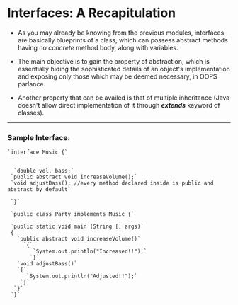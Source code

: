 # Interfaces: A Recapitulation

- As you may already be knowing from the previous modules, interfaces are basically blueprints of a class, which can possess abstract methods having no *concrete* method body, along with variables. 

- The main objective is to gain the property of abstraction, which is essentially hiding the sophisticated details of an object's implementation and exposing only those which may be deemed necessary, in OOPS parlance.

- Another property that can be availed is that of multiple inheritance (Java doesn't allow direct implementation of it through ***extends*** keyword of classes).

---

### Sample Interface:


```
`interface Music {`

 
  `double vol, bass;`
 `public abstract void increaseVolume();`
 `void adjustBass(); //every method declared inside is public and abstract by default`
 
 `}`
 
 `public class Party implements Music {`
 
 `public static void main (String [] args)`
 {
   `public abstract void increaseVolume()`
     `{`
        `System.out.println("Increased!!");`
       `}`
   `void adjustBass()`
   `{`
      `System.out.println("Adjusted!!");`
    `}`
  `}`
 `}`
 
 ```
 
 
 








